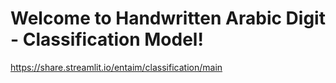 # Welcome to Handwritten Arabic Digit - Classification Model!


https://share.streamlit.io/entaim/classification/main
